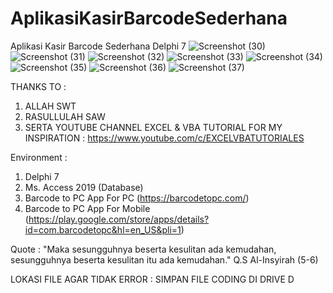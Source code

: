 # AplikasiKasirBarcodeSederhana
Aplikasi Kasir Barcode Sederhana Delphi 7
![Screenshot (30)](https://github.com/achmadiqsan/AplikasiKasirBarcodeSederhana/assets/57186921/2c60fd01-4ce3-445f-a58b-d7904a0e4c74)
![Screenshot (31)](https://github.com/achmadiqsan/AplikasiKasirBarcodeSederhana/assets/57186921/b08da717-df46-4fcd-81d1-3b7e65d659fa)
![Screenshot (32)](https://github.com/achmadiqsan/AplikasiKasirBarcodeSederhana/assets/57186921/c7edc510-8497-40d1-b92b-e774fae4725d)
![Screenshot (33)](https://github.com/achmadiqsan/AplikasiKasirBarcodeSederhana/assets/57186921/6cf3eaa2-cd7d-4dc3-b4c2-fe9eb0b20425)
![Screenshot (34)](https://github.com/achmadiqsan/AplikasiKasirBarcodeSederhana/assets/57186921/612cf31d-decc-4cff-bc36-8668c40e488d)
![Screenshot (35)](https://github.com/achmadiqsan/AplikasiKasirBarcodeSederhana/assets/57186921/975e4889-0ded-4b9b-9be2-990537b9ec97)
![Screenshot (36)](https://github.com/achmadiqsan/AplikasiKasirBarcodeSederhana/assets/57186921/f2ace5df-36d1-406d-b642-1ca2455506a8)
![Screenshot (37)](https://github.com/achmadiqsan/AplikasiKasirBarcodeSederhana/assets/57186921/8be46268-8f91-45f9-ae7f-5d8afd2bbaf0)

THANKS TO :

1. ALLAH SWT
2. RASULLULAH SAW
3. SERTA YOUTUBE CHANNEL EXCEL & VBA TUTORIAL FOR MY INSPIRATION : https://www.youtube.com/c/EXCELVBATUTORIALES

Environment :

1. Delphi 7
2. Ms. Access 2019 (Database)
3. Barcode to PC App For PC (https://barcodetopc.com/)
4. Barcode to PC App For Mobile (https://play.google.com/store/apps/details?id=com.barcodetopc&hl=en_US&pli=1)

Quote : "Maka sesungguhnya beserta kesulitan ada kemudahan, sesungguhnya beserta kesulitan itu ada kemudahan." Q.S Al-Insyirah (5-6)

LOKASI FILE AGAR TIDAK ERROR : SIMPAN FILE CODING DI DRIVE D

